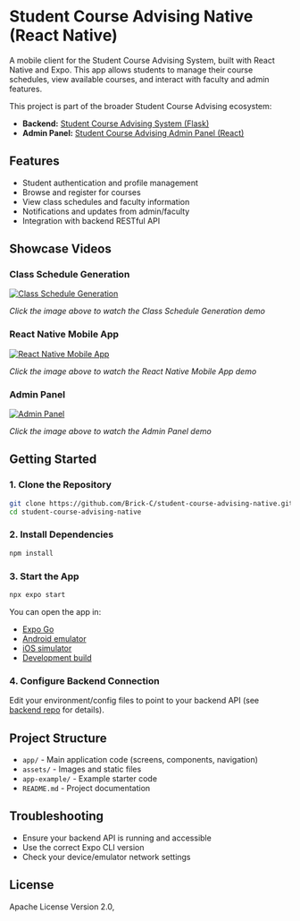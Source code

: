 # Student Course Advising Native (React Native)

A mobile client for the Student Course Advising System, built with React Native and Expo. This app allows students to manage their course schedules, view available courses, and interact with faculty and admin features.

This project is part of the broader Student Course Advising ecosystem:

- **Backend:** [Student Course Advising System (Flask)](https://github.com/AbrarShakhi/student-course-advising-system)
- **Admin Panel:** [Student Course Advising Admin Panel (React)](https://github.com/Brick-C/student-course-advising-admin)

## Features

- Student authentication and profile management
- Browse and register for courses
- View class schedules and faculty information
- Notifications and updates from admin/faculty
- Integration with backend RESTful API

## Showcase Videos

### Class Schedule Generation

[![Class Schedule Generation](https://img.youtube.com/vi/Srvguocoa8I/maxresdefault.jpg)](https://youtu.be/Srvguocoa8I)

_Click the image above to watch the Class Schedule Generation demo_

### React Native Mobile App

[![React Native Mobile App](https://img.youtube.com/vi/B77Ff4M3OSE/maxresdefault.jpg)](https://youtu.be/B77Ff4M3OSE)

_Click the image above to watch the React Native Mobile App demo_

### Admin Panel

[![Admin Panel](https://img.youtube.com/vi/5QeuAQ-lrA8/maxresdefault.jpg)](https://youtu.be/5QeuAQ-lrA8)

_Click the image above to watch the Admin Panel demo_

## Getting Started

### 1. Clone the Repository

```bash
git clone https://github.com/Brick-C/student-course-advising-native.git
cd student-course-advising-native
```

### 2. Install Dependencies

```bash
npm install
```

### 3. Start the App

```bash
npx expo start
```

You can open the app in:

- [Expo Go](https://expo.dev/go)
- [Android emulator](https://docs.expo.dev/workflow/android-studio-emulator/)
- [iOS simulator](https://docs.expo.dev/workflow/ios-simulator/)
- [Development build](https://docs.expo.dev/develop/development-builds/introduction/)

### 4. Configure Backend Connection

Edit your environment/config files to point to your backend API (see [backend repo](https://github.com/AbrarShakhi/student-course-advising-system) for details).

## Project Structure

- `app/` - Main application code (screens, components, navigation)
- `assets/` - Images and static files
- `app-example/` - Example starter code
- `README.md` - Project documentation

## Troubleshooting

- Ensure your backend API is running and accessible
- Use the correct Expo CLI version
- Check your device/emulator network settings

## License

Apache License
Version 2.0,
